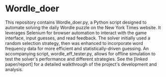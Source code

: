 # Wordle_doer
This repository contains Wordle_doer.py, a Python script designed to automate solving the daily Wordle puzzle on the New York Times website. It leverages Selenium for browser automation to interact with the game interface, input guesses, and read feedback. The solver initially used a random selection strategy, then was enhanced to incorporate word frequency data for more efficient and statistically-driven guessing. An accompanying script, wordle_eff_tester.py, allows for offline simulation to test the solver's performance and different strategies. See the [linked paper/report] for a detailed walkthrough of the project's development and analysis.
